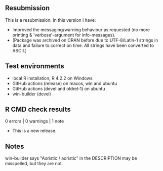 ## Resubmission
This is a resubmission. In this version I have:
  
* Improved the messaging/warning behaviour as requested (no more printing & 'verbose'-argument for info-messages). 
* (Package was archived on CRAN before due to UTF-8/Latin-1 strings in data and failure to correct on time. All strings have been converted to ASCII.)

## Test environments
* local R installation, R 4.2.2 on Windows
* GitHub actions (release) on macos, win and ubuntu
* GitHub actions (devel and oldrel-1) on ubuntu
* win-builder (devel)

## R CMD check results

0 errors | 0 warnings | 1 note

* This is a new release.

## Notes
win-builder says "Aoristic / aoristic" in the DESCRIPTION may be misspelled, 
but they are not. 

